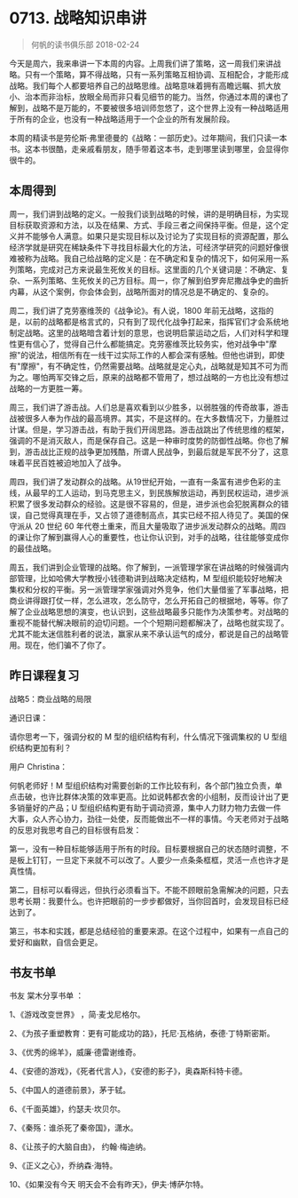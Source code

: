 # 0713. 战略知识串讲
> 何帆的读书俱乐部
2018-02-24

今天是周六，我来串讲一下本周的内容。上周我们讲了策略，这一周我们来讲战略。只有一个策略，算不得战略，只有一系列策略互相协调、互相配合，才能形成战略。我们每个人都要培养自己的战略思维。战略意味着拥有高瞻远瞩、抓大放小、治本而非治标，放眼全局而非只看见细节的能力。当然，你通过本周的课也了解到，战略不是万能的，不要被很多培训师忽悠了，这个世界上没有一种战略适用于所有的企业，也没有一种战略适用于一个企业的所有发展阶段。

本周的精读书是劳伦斯·弗里德曼的《战略：一部历史》。过年期间，我们只读一本书。这本书很酷，走亲戚看朋友，随手带着这本书，走到哪里读到哪里，会显得你很牛的。

## 本周得到
周一，我们讲到战略的定义。一般我们谈到战略的时候，讲的是明确目标，为实现目标获取资源和方法，以及在结果、方式、手段三者之间保持平衡。但是，这个定义并不能够令人满意。如果只是实现目标以及讨论为了实现目标的资源配置，那么经济学就是研究在稀缺条件下寻找目标最大化的方法，可经济学研究的问题好像很难被称为战略。我自己给战略的定义是：在不确定和复杂的情况下，如何采用一系列策略，完成对己方来说最生死攸关的目标。这里面的几个关键词是：不确定、复杂、一系列策略、生死攸关的己方目标。周一，你了解到伯罗奔尼撒战争史的曲折内幕，从这个案例，你会体会到，战略所面对的情况总是不确定的、复杂的。

周二，我们讲了克劳塞维茨的《战争论》。有人说，1800 年前无战略，这指的是，以前的战略都是格言式的，只有到了现代化战争打起来，指挥官们才会系统地制定战略。这里的战略暗含着计划的意思，也说明启蒙运动之后，人们对科学和理性更有信心了，觉得自己什么都能搞定。克劳塞维茨比较务实，他对战争中"摩擦"的说法，相信所有在一线干过实际工作的人都会深有感触。但他也讲到，即使有"摩擦"，有不确定性，仍然需要战略。战略就是定心丸，战略就是知其不可为而为之。哪怕两军交锋之后，原来的战略都不管用了，想过战略的一方也比没有想过战略的一方更胜一筹。

周三，我们讲了游击战。人们总是喜欢看到以少胜多，以弱胜强的传奇故事，游击战被很多人奉为作战的最高境界。其实，不是这样的。在大多数情况下，力量胜过计谋。但是，学习游击战，有助于我们开阔思路。游击战跳出了传统思维的框架，强调的不是消灭敌人，而是保存自己。这是一种审时度势的防御性战略。你也了解到，游击战比正规的战争更加残酷，所谓人民战争，到最后就是军民不分了，这意味着平民百姓被迫地加入了战争。

周四，我们讲了发动群众的战略。从19世纪开始，一直有一条富有进步色彩的主线，从最早的工人运动，到马克思主义，到民族解放运动，再到民权运动，进步派积累了很多发动群众的经验。这是很不容易的，但是，进步派也会犯脱离群众的错误，自己觉得真理在手，又占领了道德制高点，其实已经不招人待见了。美国的保守派从 20 世纪 60 年代卷土重来，而且大量吸取了进步派发动群众的战略。周四的课让你了解到赢得人心的重要性，也让你认识到，对手的战略，往往能够变成你的最佳战略。

周五，我们讲到企业管理的战略。你了解到，一派管理学家在讲战略的时候强调内部管理，比如哈佛大学教授小钱德勒讲到战略决定结构，M 型组织能较好地解决集权和分权的平衡。另一派管理学家强调对外竞争，他们大量借鉴了军事战略，把商业讲得跟打仗一样，怎么进攻，怎么防守，怎么开拓自己的根据地，等等。你了解了企业战略思想的演变，也认识到，这些战略最多只能作为决策参考。对战略的重视不能替代解决眼前的迫切问题。一个个短期问题都解决了，战略也就实现了。尤其不能太迷信胜利者的说法，赢家从来不承认运气的成分，都说是自己的战略管用。现在，他们骗不了你了。

## 昨日课程复习
战略5：商业战略的局限

通识日课：

请你思考一下，强调分权的 M 型的组织结构有利，什么情况下强调集权的 U 型组织结构更加有利？

用户 Christina：

何帆老师好！M 型组织结构对需要创新的工作比较有利，各个部门独立负责，单点击破，也许比群体决策的效率更高。比如说韩都衣舍的小组制，反而设计出了更多销量好的产品；U 型组织结构更有助于调动资源，集中人力财力物力去做一件大事，众人齐心协力，劲往一处使，反而能做出不一样的事情。今天老师对于战略的反思对我思考自己的目标很有启发：

第一，没有一种目标能够适用于所有的时段。目标要根据自己的状态随时调整，不是板上钉钉，一旦定下来就不可以改了。人要少一点条条框框，灵活一点也许才是真性情。

第二，目标可以看得远，但执行必须看当下。不能不顾眼前急需解决的问题，只去思考长期：我要什么。也许把眼前的一步步都做好，当你回首时，会发现目标已经达到了。

第三，书本和实践，都是总结经验的重要来源。在这个过程中，如果有一点自己的爱好和幽默，自信会更足。

## 书友书单
书友 棠木分享书单 ： 

1、《游戏改变世界》 ，简·麦戈尼格尔。

2、《为孩子重塑教育：更有可能成功的路》，托尼·瓦格纳，泰德·丁特斯密斯。

3、《优秀的绵羊》，威廉·德雷谢维奇。

4、《安德的游戏》，《死者代言人》，《安德的影子》，奥森斯科特卡德。

5、《中国人的道德前景》，茅于轼。

6、《千面英雄》，约瑟夫·坎贝尔。

7、《秦殇：谁杀死了秦帝国》，潇水。

8、《让孩子的大脑自由》， 约翰·梅迪纳。

9、《正义之心》，乔纳森·海特。

10、《如果没有今天 明天会不会有昨天》，伊夫·博萨尔特。
